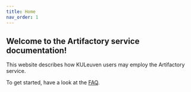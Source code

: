 ```yaml
---
title: Home
nav_order: 1
---
```


## Welcome to the Artifactory service documentation!

This website describes how KULeuven users may employ the Artifactory service.

To get started, have a look at the [FAQ](./faq).
